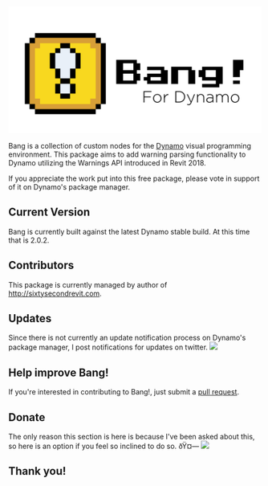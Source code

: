 ![Image](https://github.com/johnpierson/BangForDynamo/blob/master/_graphics/BangLogo.png)



Bang is a collection of custom nodes for the [Dynamo](http://www.dynamobim.org) visual programming environment. This package aims to add warning parsing functionality to Dynamo utilizing the Warnings API introduced in Revit 2018. 

If you appreciate the work put into this free package, please vote in support of it on Dynamo's package manager.

## Current Version
Bang is currently built against the latest Dynamo stable build. At this time that is 2.0.2.

## Contributors
This package is currently managed by author of http://sixtysecondrevit.com.

## Updates
Since there is not currently an update notification process on Dynamo's package manager, I post notifications for updates on twitter.
[![](https://img.shields.io/twitter/follow/60secondrevit.svg?label=Follow&style=social)](https://twitter.com/60secondrevit)


## Help improve Bang!
If you're interested in contributing to Bang!, just submit a [pull request](https://github.com/sixtysecondrevit/BangForDynamo/pulls).

## Donate
The only reason this section is here is because I've been asked about this, so here is an option if you feel so inclined to do so. ðŸ¤— [![](https://img.shields.io/badge/Donate-PayPal-blue.svg)](https://www.paypal.com/cgi-bin/webscr?cmd=_donations&business=LWDXXR74LC6U6&currency_code=USD&source=url)

## Thank you!
